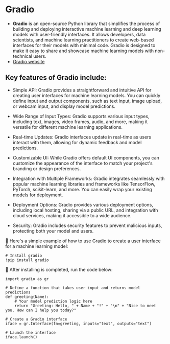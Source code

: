 # Gradio

+ **Gradio** is an open-source Python library that simplifies the process of building and deploying interactive machine learning and deep learning models with user-friendly interfaces. It allows developers, data scientists, and machine learning practitioners to create web-based interfaces for their models with minimal code. Gradio is designed to make it easy to share and showcase machine learning models with non-technical users.
+ [Gradio website](https://www.gradio.app/)

## Key features of Gradio include:

+ Simple API: Gradio provides a straightforward and intuitive API for creating user interfaces for machine learning models. You can quickly define input and output components, such as text input, image upload, or webcam input, and display model predictions.

+ Wide Range of Input Types: Gradio supports various input types, including text, images, video frames, audio, and more, making it versatile for different machine learning applications.

+ Real-time Updates: Gradio interfaces update in real-time as users interact with them, allowing for dynamic feedback and model predictions.

+ Customizable UI: While Gradio offers default UI components, you can customize the appearance of the interface to match your project's branding or design preferences.

+ Integration with Multiple Frameworks: Gradio integrates seamlessly with popular machine learning libraries and frameworks like TensorFlow, PyTorch, scikit-learn, and more. You can easily wrap your existing models for deployment.

+ Deployment Options: Gradio provides various deployment options, including local hosting, sharing via a public URL, and integration with cloud services, making it accessible to a wide audience.

+ Security: Gradio includes security features to prevent malicious inputs, protecting both your model and users.


📌 Here's a simple example of how to use Gradio to create a user interface for a machine learning model:

```
# Install gradio
!pip install gradio
```

📌 After installing is completed, run the code below:


```
import gradio as gr

# Define a function that takes user input and returns model predictions
def greeting(Name):
    # Your model prediction logic here
    return "Greeting: Hello, " + Name + "!" + "\n" + "Nice to meet you. How can I help you today?"

# Create a Gradio interface
iface = gr.Interface(fn=greeting, inputs="text", outputs="text")

# Launch the interface
iface.launch()

```
